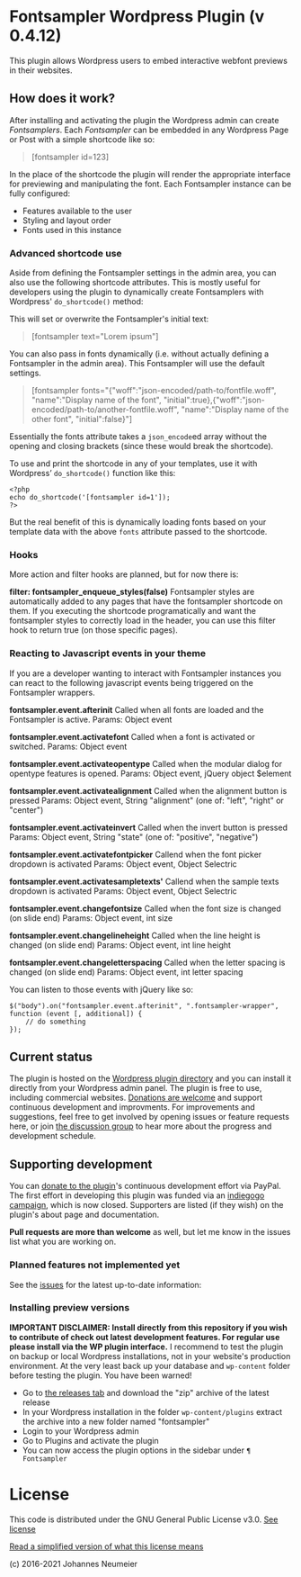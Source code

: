 # Fontsampler Wordpress Plugin (v 0.4.12)
This plugin allows Wordpress users to embed interactive webfont previews in their websites.

## How does it work?
After installing and activating the plugin the Wordpress admin can create *Fontsamplers*. Each *Fontsampler* can be 
embedded in any Wordpress Page or Post with a simple shortcode like so:

> [fontsampler id=123]

In the place of the shortcode the plugin will render the appropriate interface for previewing and manipulating the font. Each Fontsampler instance can be fully configured:
* Features available to the user
* Styling and layout order
* Fonts used in this instance

### Advanced shortcode use
Aside from defining the Fontsampler settings in the admin area, you can also use the following shortcode attributes. This is mostly useful for developers using the plugin to dynamically create Fontsamplers with Wordpress' `do_shortcode()` method:

This will set or overwrite the Fontsampler's initial text:

> [fontsampler text="Lorem ipsum"]

You can also pass in fonts dynamically (i.e. without actually defining a Fontsampler in the admin area). This Fontsampler will use the default settings.

> [fontsampler fonts="{"woff":"json-encoded\/path-to\/fontfile.woff", "name":"Display name of the font", "initial":true},{"woff":"json-encoded\/path-to\/another-fontfile.woff", "name":"Display name of the other font", "initial":false}"]

Essentially the fonts attribute takes a `json_encode`ed array without the opening and closing brackets (since these would break the shortcode).

To use and print the shortcode in any of your templates, use it with Wordpress’ `do_shortcode()` function like this:

```
<?php
echo do_shortcode('[fontsampler id=1']);
?>
```

But the real benefit of this is dynamically loading fonts based on your template data with the above `fonts` attribute passed to the shortcode.

### Hooks
More action and filter hooks are planned, but for now there is:

**filter: fontsampler_enqueue_styles(false)**
Fontsampler styles are automatically added to any pages that have the fontsampler shortcode on them. If you executing the shortcode programatically and want the fontsampler styles to correctly load in the header, you can use this filter hook to return true (on those specific pages).

### Reacting to Javascript events in your theme
If you are a developer wanting to interact with Fontsampler instances you can react to the following javascript events being triggered on the Fontsampler wrappers.

**fontsampler.event.afterinit**
Called when all fonts are loaded and the Fontsampler is active.
Params: Object event

**fontsampler.event.activatefont**
Called when a font is activated or switched.
Params: Object event

**fontsampler.event.activateopentype**
Called when the modular dialog for opentype features is opened.
Params: Object event, jQuery object $element

**fontsampler.event.activatealignment**
Called when the alignment button is pressed
Params: Object event, String "alignment" (one of: "left", "right" or "center")

**fontsampler.event.activateinvert**
Called when the invert button is pressed
Params: Object event, String "state" (one of: "positive", "negative")

**fontsampler.event.activatefontpicker**
Callend when the font picker dropdown is activated
Params: Object event, Object Selectric

**fontsampler.event.activatesampletexts'**
Callend when the sample texts dropdown is activated
Params: Object event, Object Selectric

**fontsampler.event.changefontsize**
Called when the font size is changed (on slide end)
Params: Object event, int size

**fontsampler.event.changelineheight**
Called when the line height is changed (on slide end)
Params: Object event, int line height

**fontsampler.event.changeletterspacing**
Called when the letter spacing is changed (on slide end)
Params: Object event, int letter spacing

You can listen to those events with jQuery like so:

```
$("body").on("fontsampler.event.afterinit", ".fontsampler-wrapper", function (event [, additional]) {
    // do something
});
```

## Current status
The plugin is hosted on the [Wordpress plugin directory](https://wordpress.org/plugins/fontsampler/) and you can install 
it directly from your Wordpress admin panel. The plugin is free to use, including commercial websites. [Donations are welcome](https://www.paypal.com/cgi-bin/webscr?cmd=_s-xclick&hosted_button_id=LSK5YQHHCGGYS) and support continuous development and improvments. For improvements and suggestions, feel free to get involved by opening issues 
or feature requests here, or join [the discussion group](https://groups.google.com/forum/#!forum/fontsampler-wordpress-plugin-development) 
to hear more about the progress and development schedule.

## Supporting development
You can [donate to the plugin](https://www.paypal.com/cgi-bin/webscr?cmd=_s-xclick&hosted_button_id=LSK5YQHHCGGYS)'s continuous development effort via PayPal. The first effort in developing this plugin was funded via an [indiegogo campaign](https://www.indiegogo.com/projects/wordpress-plugin-for-letting-users-test-typefaces#/), which is now closed. Supporters are listed (if they wish) on the plugin's about page and documentation.

**Pull requests are more than welcome** as well, but let me know in the issues list what you are working on.

### Planned features not implemented yet
See the [issues](https://github.com/kontur/fontsampler-wordpress-plugin/issues) for the latest up-to-date information:

### Installing preview versions
**IMPORTANT DISCLAIMER: Install directly from this repository if you wish to contribute of check out latest development features. For regular use please install via the WP plugin interface.** 
I recommend to test the plugin on backup or local Wordpress installations, not in your website's 
production environment. At the very least back up your database and `wp-content` folder before testing the plugin. You 
have been warned!

* Go to [the releases tab](https://github.com/kontur/fontsampler-wordpress-plugin/releases) and download the "zip" archive
of the latest release
* In your Wordpress installation in the folder `wp-content/plugins` extract the archive into a new folder named "fontsampler"
* Login to your Wordpress admin
* Go to Plugins and activate the plugin
* You can now access the plugin options in the sidebar under `¶ Fontsampler`

# License
This code is distributed under the GNU General Public License v3.0. 
[See license](LICENSE.txt)

[Read a simplified version of what this license means](http://choosealicense.com/licenses/gpl-3.0/#)

(c) 2016-2021 Johannes Neumeier
